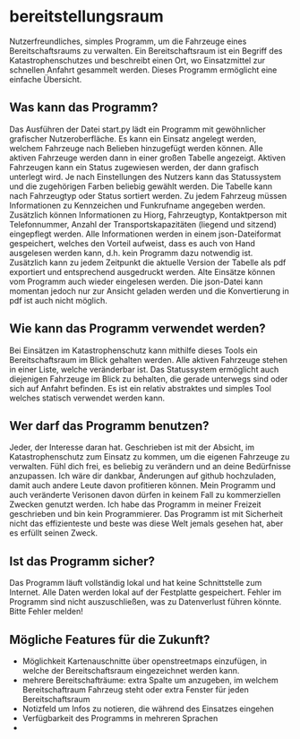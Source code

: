 # bereitstellungsraum
Nutzerfreundliches, simples Programm, um die Fahrzeuge eines Bereitschaftsraums zu verwalten. Ein Bereitschaftsraum ist ein Begriff des Katastrophenschutzes und beschreibt einen Ort, wo Einsatzmittel zur schnellen Anfahrt gesammelt werden. Dieses Programm ermöglicht eine einfache Übersicht. 

## Was kann das Programm? 
Das Ausführen der Datei start.py lädt ein Programm mit gewöhnlicher grafischer Nutzeroberfläche. Es kann ein Einsatz angelegt werden, welchem Fahrzeuge nach Belieben hinzugefügt werden können. Alle aktiven Fahrzeuge werden dann in einer großen Tabelle angezeigt. Aktiven Fahrzeugen kann ein Status zugewiesen werden, der dann grafisch unterlegt wird. Je nach Einstellungen des Nutzers kann das Statussystem und die zugehörigen Farben beliebig gewählt werden. Die Tabelle kann nach Fahrzeugtyp oder Status sortiert werden. Zu jedem Fahrzeug müssen Informationen zu Kennzeichen und Funkrufname angegeben werden. Zusätzlich können Informationen zu Hiorg, Fahrzeugtyp, Kontaktperson mit Telefonnummer, Anzahl der Transportskapazitäten (liegend und sitzend) eingepflegt werden. 
Alle Informationen werden in einem json-Dateiformat gespeichert, welches den Vorteil aufweist, dass es auch von Hand ausgelesen werden kann, d.h. kein Programm dazu notwendig ist. Zusätzlich kann zu jedem Zeitpunkt die aktuelle Version der Tabelle als pdf exportiert und entsprechend ausgedruckt werden.
Alte Einsätze können vom Programm auch wieder eingelesen werden. Die json-Datei kann momentan jedoch nur zur Ansicht geladen werden und die Konvertierung in pdf ist auch nicht möglich.

## Wie kann das Programm verwendet werden? 
Bei Einsätzen im Katastrophenschutz kann mithilfe dieses Tools ein Bereitschaftsraum im Blick gehalten werden. Alle aktiven Fahrzeuge stehen in einer Liste, welche veränderbar ist. Das Statussystem ermöglicht auch diejenigen Fahrzeuge im Blick zu behalten, die gerade unterwegs sind oder sich auf Anfahrt befinden. Es ist ein relativ abstraktes und simples Tool welches statisch verwendet werden kann. 

## Wer darf das Programm benutzen? 
Jeder, der Interesse daran hat. Geschrieben ist mit der Absicht, im Katastrophenschutz zum Einsatz zu kommen, um die eigenen Fahrzeuge zu verwalten. Fühl dich frei, es beliebig zu verändern und an deine Bedürfnisse anzupassen. Ich wäre dir dankbar, Änderungen auf github hochzuladen, damit auch andere Leute davon profitieren können. Mein Programm und auch veränderte Verisonen davon dürfen in keinem Fall zu kommerziellen Zwecken genutzt werden. 
Ich habe das Programm in meiner Freizeit geschrieben und bin kein Programmierer. Das Programm ist mit Sicherheit nicht das effizienteste und beste was diese Welt jemals gesehen hat, aber es erfüllt seinen Zweck.

## Ist das Programm sicher? 
Das Programm läuft vollständig lokal und hat keine Schnittstelle zum Internet. Alle Daten werden lokal auf der Festplatte gespeichert.
Fehler im Programm sind nicht auszuschließen, was zu Datenverlust führen könnte. Bitte Fehler melden!

## Mögliche Features für die Zukunft?
- Möglichkeit Kartenauschnitte über openstreetmaps einzufügen, in welche der Bereitschaftsraum eingezeichnet werden kann.
- mehrere Bereitschafträume: extra Spalte um anzugeben, im welchem Bereitschaftraum Fahrzeug steht oder extra Fenster für jeden Bereitschaftsraum
- Notizfeld um Infos zu notieren, die während des Einsatzes eingehen
- Verfügbarkeit des Programms in mehreren Sprachen
- 
